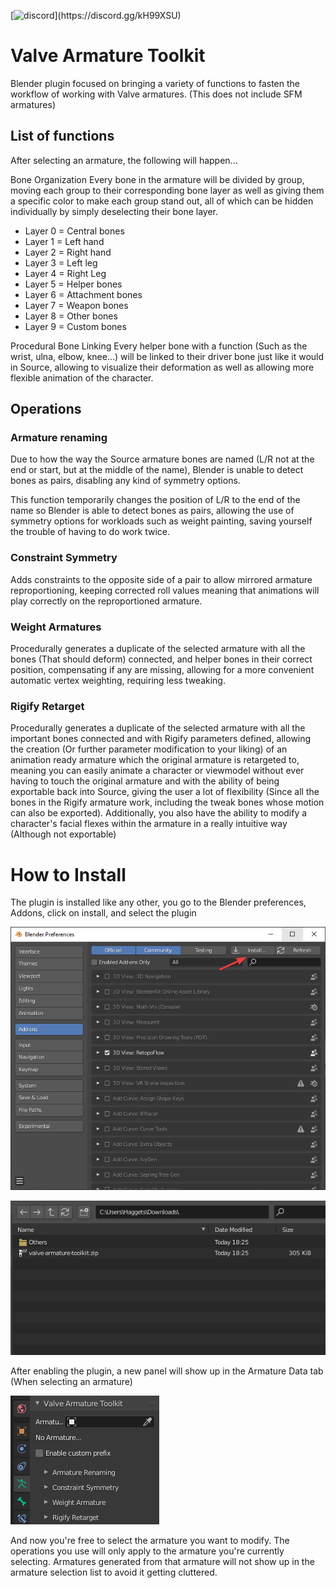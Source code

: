 [![discord](https://img.shields.io/discord/693987167210438656.svg?style=flat&label=Discord&logo=discord&color=7289DA&json?)](https://discord.gg/kH99XSU)

# Valve Armature Toolkit
Blender plugin focused on bringing a variety of functions to fasten the workflow of working with Valve armatures. (This does not include SFM armatures)

## List of functions

After selecting an armature, the following will happen...

Bone Organization
Every bone in the armature will be divided by group, moving each group to their corresponding bone layer as well as giving them a specific color to make each group stand out, all of which can be hidden individually by simply deselecting their bone layer.

* Layer 0 = Central bones
* Layer 1 = Left hand
* Layer 2 = Right hand
* Layer 3 = Left leg
* Layer 4 = Right Leg
* Layer 5 = Helper bones
* Layer 6 = Attachment bones
* Layer 7 = Weapon bones
* Layer 8 = Other bones
* Layer 9 = Custom bones

Procedural Bone Linking
Every helper bone with a function (Such as the wrist, ulna, elbow, knee...) will be linked to their driver bone just like it would in Source, allowing to visualize their deformation as well as allowing more flexible animation of the character.

## Operations

### Armature renaming
Due to how the way the Source armature bones are named (L/R not at the end or start, but at the middle of the name), Blender is unable to detect bones as pairs, disabling any kind of symmetry options.

This function temporarily changes the position of L/R to the end of the name so Blender is able to detect bones as pairs, allowing the use of symmetry options for workloads such as weight painting, saving yourself the trouble of having to do work twice.

### Constraint Symmetry
Adds constraints to the opposite side of a pair to allow mirrored armature reproportioning, keeping corrected roll values meaning that animations will play correctly on the reproportioned armature.

### Weight Armatures
Procedurally generates a duplicate of the selected armature with all the bones (That should deform) connected, and helper bones in their correct position, compensating if any are missing, allowing for a more convenient automatic vertex weighting, requiring less tweaking.

### Rigify Retarget
Procedurally generates a duplicate of the selected armature with all the important bones connected and with Rigify parameters defined, allowing the creation (Or further parameter modification to your liking) of an animation ready armature which the original armature is retargeted to, meaning you can easily animate a character or viewmodel without ever having to touch the original armature and with the ability of being exportable back into Source, giving the user a lot of flexibility (Since all the bones in the Rigify armature work, including the tweak bones whose motion can also be exported). Additionally, you also have the ability to modify a character's facial flexes within the armature in a really intuitive way (Although not exportable)

# How to Install

The plugin is installed like any other, you go to the Blender preferences, Addons, click on install, and select the plugin

![Addons page](/img/Install1.png)

![Plugin in Downloads folder](/img/Install2.png)

After enabling the plugin, a new panel will show up in the Armature Data tab (When selecting an armature)

![Plugin in Downloads folder](/img/PluginPanel.png)

And now you're free to select the armature you want to modify. The operations you use will only apply to the armature you're currently selecting. Armatures generated from that armature will not show up in the armature selection list to avoid it getting cluttered.